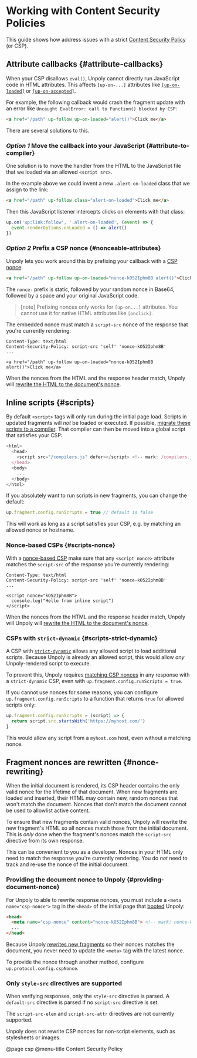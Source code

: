 Working with Content Security Policies
======================================

This guide shows how address issues with a strict [Content Security Policy](https://developer.mozilla.org/en-US/docs/Web/HTTP/CSP) (or  CSP). 


Attribute callbacks {#attribute-callbacks}
------------------------------------------

When your CSP disallows `eval()`, Unpoly cannot directly run JavaScript code in HTML attributes. This affects `[up-on-...]` attributes like [`[up-on-loaded]`](/up-follow#up-on-loaded) or [`[up-on-accepted]`](/up-layer-new#up-on-accepted).

For example, the following callback would crash the fragment update with an error like `Uncaught EvalError: call to Function() blocked by CSP`:

```html
<a href="/path" up-follow up-on-loaded="alert()">Click me</a>
```

There are several solutions to this.


### <em class="heading-prefix">Option 1</em> Move the callback into your JavaScript {#attribute-to-compiler}

One solution is to move the handler from the HTML to the JavaScript file that we loaded via an allowed `<script src>`.

In the example above we could invent a new `.alert-on-loaded` class that we assign to the link:

```html
<a href="/path" up-follow class="alert-on-loaded">Click me</a>
```

Then this JavaScript listener intercepts clicks on elements with that class:

```javascript
up.on('up:link:follow', '.alert-on-loaded', (event) => {
  event.renderOptions.onLoaded = () => alert()
})
```


### <em class="heading-prefix">Option 2</em> Prefix a CSP nonce {#nonceable-attributes}

Unpoly lets you work around this by prefixing your callback with a [CSP nonce](https://content-security-policy.com/nonce/):

```html
<a href="/path" up-follow up-on-loaded="nonce-kO52Iphm8B alert()">Click me</a>
```

The `nonce-` prefix is static, followed by your random nonce in Base64, followed by a space and your original JavaScript code.

> [note]
> Prefixing nonces only works for `[up-on...]` attributes. You cannot use it for native HTML attributes like `[onclick]`.

The embedded nonce must match a `script-src` nonce of the response that you're currently rendering:

```http
Content-Type: text/html
Content-Security-Policy: script-src 'self' 'nonce-kO52Iphm8B'
...

<a href="/path" up-follow up-on-loaded="nonce-kO52Iphm8B alert()">Click me</a>
```

When the nonces from the HTML and the response header match, Unpoly will [rewrite the HTML to the document's nonce](#nonce-rewriting).



Inline scripts {#scripts}
-------------------------

By default `<script>` tags will only run during the initial page load.
Scripts in updated fragments will *not* be loaded or executed.
If possible, [migrate these scripts to a compiler](#migrate-to-compiler). That compiler can then be moved into a
global script that satisfies your CSP:

```js
<html>
  <head>
    <script src="/compilers.js" defer></script> <!-- mark: /compilers.js -->
  </head>
  <body>
    ...
  </body>
</html>
```

If you absolutely want to run scripts in new fragments, you can change the default:

```js
up.fragment.config.runScripts = true // default is false
```

This will work as long as a script satisfies your CSP, e.g. by matching an allowed nonce or hostname.


### Nonce-based CSPs {#scripts-nonce}

With a [nonce-based CSP](https://content-security-policy.com/nonce/) make sure that any `<script nonce>` attribute
matches the `script-src` of the response you're currently rendering:

```http
Content-Type: text/html
Content-Security-Policy: script-src 'self' 'nonce-kO52Iphm8B'
...

<script nonce="kO52Iphm8B">
  console.log("Hello from inline script")
</script>
```

When the nonces from the HTML and the response header match, Unpoly will Unpoly will [rewrite the HTML to the document's nonce](#nonce-rewriting).


### CSPs with `strict-dynamic` {#scripts-strict-dynamic}

A CSP with [`strict-dynamic`](https://content-security-policy.com/strict-dynamic/) allows any allowed script
to load additional scripts. Because Unpoly is already an allowed script,
this would allow *any* Unpoly-rendered script to execute.

To prevent this, Unpoly requires [matching CSP nonces](#scripts-nonce) in any response with a `strict-dynamic` CSP, even with `up.fragment.config.runScripts = true`.

If you cannot use nonces for some reasons, you can configure `up.fragment.config.runScripts` to a function
that returns `true` for allowed scripts only:

```js
up.fragment.config.runScripts = (script) => {
  return script.src.startsWith('https://myhost.com/')
}
```

This would allow any script from a `myhost.com` host, even without a matching nonce.



Fragment nonces are rewritten {#nonce-rewriting}
------------------------------------------------

When the initial document is rendered, its CSP header contains the only valid nonce for the lifetime of that document. 
When new fragments are loaded and inserted, their HTML may contain new, random nonces that won't
match the document. Nonces that don't match the document cannot be used to allowlist active content.

To ensure that new fragments contain valid nonces, Unpoly will rewrite the new fragment's HTML
so all nonces match those from the initial document. This is *only* done when the fragment's nonces match the
`script-src` directive from its own response.

This can be convenient to you as a developer.
Nonces in your HTML only need to match the response you're currently rendering.
You do *not* need to track and re-use the nonce of the initial document.

### Providing the document nonce to Unpoly {#providing-document-nonce}

For Unpoly to able to rewrite response nonces, you must include a `<meta name="csp-nonce">` tag
in the `<head>` of the initial page that [booted](/up.boot) Unpoly:

```html
<head>
  <meta name="csp-nonce" content="nonce-kO52Iphm8B"> <!-- mark: nonce-kO52Iphm8B -->
  ...
</head>
```

Because Unpoly [rewrites new fragments](#nonce-rewriting) so their nonces matches the document,
you never need to update the `<meta>` tag with the latest nonce.

To provide the nonce through another method, configure `up.protocol.config.cspNonce`.

### Only `style-src` directives are supported

When verifying responses, only the `style-src` directive is parsed.
A `default-src` directive is parsed if no `script-src` directive is set.

The `script-src-elem` and `script-src-attr` directives are not currently supported.

Unpoly does not rewrite CSP nonces for non-script elements, such as stylesheets or images.



@page csp
@menu-title Content Security Policy
